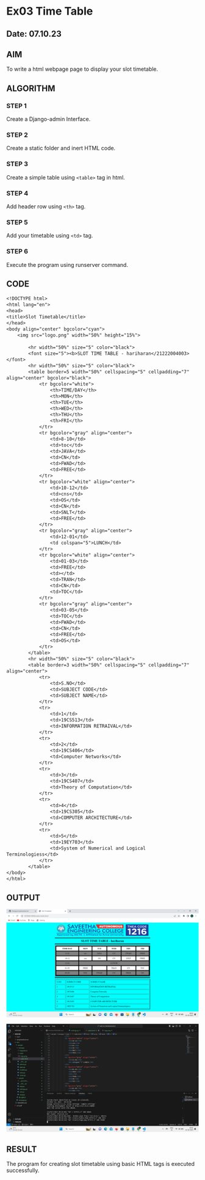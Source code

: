 # Ex03 Time Table
## Date: 07.10.23
## AIM
To write a html webpage page to display your slot timetable.

## ALGORITHM
### STEP 1
Create a Django-admin Interface.

### STEP 2
Create a static folder and inert HTML code.

### STEP 3
Create a simple table using ```<table>``` tag in html.

### STEP 4
Add header row using ```<th>``` tag.

### STEP 5
Add your timetable using ```<td>``` tag.

### STEP 6
Execute the program using runserver command.

## CODE
```
<!DOCTYPE html>
<html lang="en">
<head>
<title>Slot Timetable</title>
</head>
<body align="center" bgcolor="cyan">
    <img src="logo.png" width="50%" height="15%">
    
        <hr width="50%" size="5" color="black">
        <font size="5"><b>SLOT TIME TABLE - hariharan</21222004003></font>
        <hr width="50%" size="5" color="black">
        <table border=5 width="50%" cellspacing="5" cellpadding="7" align="center" bgcolor="black">
            <tr bgcolor="white">
                <th>TIME/DAY</th>
                <th>MON</th>
                <th>TUE</th>
                <th>WED</th>
                <th>THU</th>
                <th>FRI</th>
            </tr>
            <tr bgcolor="gray" align="center">
                <td>8-10</td>
                <td>toc</td>
                <td>JAVA</td>
                <td>CN</td>
                <td>FWAD</td>
                <td>FREE</td>
            </tr>
            <tr bgcolor="white" align="center">
                <td>10-12</td>
                <td>cns</td>
                <td>OS</td>
                <td>CN</td>
                <td>SNLT</td>
                <td>FREE</td>
            </tr>
            <tr bgcolor="gray" align="center">
                <td>12-01</td>
                <td colspan="5">LUNCH</td>
            </tr>
            <tr bgcolor="white" align="center">
                <td>01-03</td>
                <td>FREE</td>
                <td></td>
                <td>TRAN</td>
                <td>CN</td>
                <td>TOC</td>
            </tr>
            <tr bgcolor="gray" align="center">
                <td>03-05</td>
                <td>TOC</td>
                <td>FWAD</td>
                <td>CN</td>
                <td>FREE</td>
                <td>OS</td>
            </tr>
        </table>
        <hr width="50%" size="5" color="black">
        <table border=3 width="50%" cellspacing="5" cellpadding="7" align="center">
            <tr>
                <td>S.NO</td>
                <td>SUBJECT CODE</td>
                <td>SUBJECT NAME</td>
            </tr>
            <tr>
                <td>1</td>
                <td>19CS513</td>
                <td>INFORMATION RETRAIVAL</td>
            </tr>
            <tr>
                <td>2</td>
                <td>19CS406</td>
                <td>Computer Networks</td>
            </tr>
            <tr>
                <td>3</td>
                <td>19CS407</td>
                <td>Theory of Computation</td>
            </tr>
            <tr>
                <td>4</td>
                <td>19CS305</td>
                <td>COMPUTER ARCHITECTURE</td>
            </tr>
            <tr>
                <td>5</td>
                <td>19EY703</td>
                <td>System of Numerical and Logical Terminologiess</td>
            </tr>
        </table>
</body>
</html>
```

## OUTPUT

![image](out%20(1).png)

![image](out%20(2).png)

## RESULT
The program for creating slot timetable using basic HTML tags is executed successfully.
